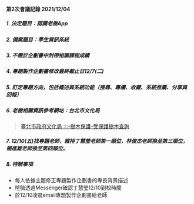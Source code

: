 #### 第2次會議記錄 2021/12/04

##### 1. 決定題目：認識老樹App
##### 2. 備案題目：學生資訊系統
##### 3. 不需於企劃書中附帶相關課程成績
##### 4. 專題製作企劃書修改最終截止日12/7(二)
##### 5. 訂定專題方向，包括概述與系統功能（搜尋、專欄、收藏、系統推薦、分享與回報）
##### 6. 老樹相關資訊參考網站：台北市文化局
> [臺北市政府文化局 :::-樹木保護-受保護樹木查詢](https://www.culture.gov.taipei/frontsite/tree/treeProtectListAction.do?method=viewTreeList&subMenuId=34&siteId=MTA2)
##### 7. 12/10(五)找專題老師，維持丁慧瑩老師第一順位，林俊杰老師換至第三順位，楊進雄老師換至第四順位。
##### 8. 待辦事項
- 每人依據主題修正專題製作企劃書的專長背景描述
- 暄毓透過Messenger確認丁慧瑩12/10到校時間
- 於12/10凌晨email專題製作企劃書給老師
